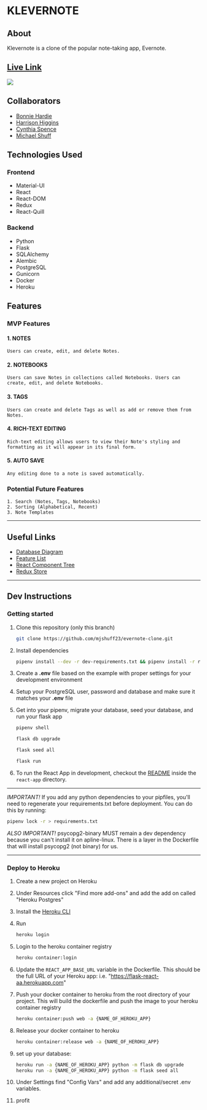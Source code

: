 
# KLEVERNOTE

## About

Klevernote is a clone of the popular note-taking app, Evernote.

## [Live Link](https://klevernote.herokuapp.com/)

![](./documentation/Klevernote-Overview.gif)
## Collaborators

- [Bonnie Hardie](https://github.com/bonniehardie)
- [Harrison Higgins](https://github.com/the-harry-higgins)
- [Cynthia Spence](https://github.com/cynthiaspence7827)
- [Michael Shuff](https://github.com/mjshuff23)

## Technologies Used

### Frontend

- Material-UI
- React
- React-DOM
- Redux
- React-Quill

### Backend

- Python
- Flask
- SQLAlchemy
- Alembic
- PostgreSQL
- Gunicorn
- Docker
- Heroku

## Features

### MVP Features

#### 1. NOTES

    Users can create, edit, and delete Notes.

#### 2. NOTEBOOKS

    Users can save Notes in collections called Notebooks. Users can create, edit, and delete Notebooks.

#### 3. TAGS

    Users can create and delete Tags as well as add or remove them from Notes.

#### 4. RICH-TEXT EDITING

    Rich-text editing allows users to view their Note's styling and formatting as it will appear in its final form.

#### 5. AUTO SAVE

    Any editing done to a note is saved automatically.

### Potential Future Features

    1. Search (Notes, Tags, Notebooks)
    2. Sorting (Alphabetical, Recent)
    3. Note Templates

***

## Useful Links

- [Database Diagram](./documentation/dbdiagram01.png)
- [Feature List](./documentation/feature-list.md)
- [React Component Tree](./documentation/components.md)
- [Redux Store](./documentation/redux_store.md)

***

## Dev Instructions

### Getting started

1. Clone this repository (only this branch)

   ```bash
   git clone https://github.com/mjshuff23/evernote-clone.git
   ```

2. Install dependencies

   ```bash
   pipenv install --dev -r dev-requirements.txt && pipenv install -r requirements.txt
   ```

3. Create a **.env** file based on the example with proper settings for your development environment

4. Setup your PostgreSQL user, password and database and make sure it matches your **.env** file

5. Get into your pipenv, migrate your database, seed your database, and run your flask app

   ```bash
   pipenv shell
   ```

   ```bash
   flask db upgrade
   ```

   ```bash
   flask seed all
   ```

   ```bash
   flask run
   ```

6. To run the React App in development, checkout the [README](./react-app/README.md) inside the `react-app` directory.

***
*IMPORTANT!*
   If you add any python dependencies to your pipfiles, you'll need to regenerate your requirements.txt before deployment.
   You can do this by running:

   ```bash
   pipenv lock -r > requirements.txt
   ```

*ALSO IMPORTANT!*
   psycopg2-binary MUST remain a dev dependency because you can't install it on apline-linux.
   There is a layer in the Dockerfile that will install psycopg2 (not binary) for us.
***

### Deploy to Heroku

1. Create a new project on Heroku
2. Under Resources click "Find more add-ons" and add the add on called "Heroku Postgres"
3. Install the [Heroku CLI](https://devcenter.heroku.com/articles/heroku-command-line)
4. Run

   ```bash
   heroku login
   ```

5. Login to the heroku container registry

   ```bash
   heroku container:login
   ```

6. Update the `REACT_APP_BASE_URL` variable in the Dockerfile.
   This should be the full URL of your Heroku app: i.e. "https://flask-react-aa.herokuapp.com"
7. Push your docker container to heroku from the root directory of your project.
   This will build the dockerfile and push the image to your heroku container registry

   ```bash
   heroku container:push web -a {NAME_OF_HEROKU_APP}
   ``` 

8. Release your docker container to heroku

   ```bash
   heroku container:release web -a {NAME_OF_HEROKU_APP}
   ```

9. set up your database:

   ```bash
   heroku run -a {NAME_OF_HEROKU_APP} python -m flask db upgrade
   heroku run -a {NAME_OF_HEROKU_APP} python -m flask seed all
   ```

10. Under Settings find "Config Vars" and add any additional/secret .env variables.

11. profit
